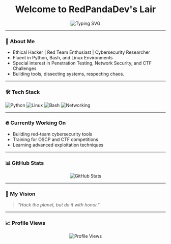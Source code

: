 <!-- Profile README for RedPandaDev -->

<h1 align="center">Welcome to RedPandaDev's Lair</h1>

<p align="center">
  <img src="https://readme-typing-svg.demolab.com?font=Fira+Code&duration=4000&pause=1000&center=true&vCenter=true&width=435&lines=Ethical+Hacker;Cybersecurity+Enthusiast;Red+Team+Explorer;Lover+of+Linux+%26+Python" alt="Typing SVG" />
</p>

---

### 🐼 About Me
- Ethical Hacker | Red Team Enthusiast | Cybersecurity Researcher
- Fluent in Python, Bash, and Linux Environments
- Special interest in Penetration Testing, Network Security, and CTF Challenges
- Building tools, dissecting systems, respecting chaos.

---

### 🛠️ Tech Stack
![Python](https://img.shields.io/badge/Python-3776AB?style=for-the-badge&logo=python&logoColor=white)
![Linux](https://img.shields.io/badge/Linux-FCC624?style=for-the-badge&logo=linux&logoColor=black)
![Bash](https://img.shields.io/badge/Bash-4EAA25?style=for-the-badge&logo=gnubash&logoColor=white)
![Networking](https://img.shields.io/badge/Networking-000000?style=for-the-badge&logo=cisco&logoColor=white)

---

### 🔥 Currently Working On
- Building red-team cybersecurity tools
- Training for OSCP and CTF competitions
- Learning advanced exploitation techniques

---

### 📊 GitHub Stats
<p align="center">
  <img src="https://github-readme-stats.vercel.app/api?username=RedPandaDev&show_icons=true&hide=issues&hide_title=true&theme=radical" alt="GitHub Stats" />
</p>

---

### 🧭 My Vision
> *"Hack the planet, but do it with honor."*

---

### 📈 Profile Views
<p align="center">
  <img src="https://komarev.com/ghpvc/?username=RedPandaDev&label=Profile%20views&color=red&style=flat-square" alt="Profile Views" />
</p>
